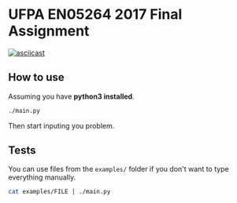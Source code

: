# UFPA EN05264 2017 Final Assignment

[![asciicast](https://asciinema.org/a/HxK1vXGqZhMYn7AeQ3IBDhM6m.png)](https://asciinema.org/a/HxK1vXGqZhMYn7AeQ3IBDhM6m)

## How to use

Assuming you have **python3 installed**.

```bash
./main.py
```

Then start inputing you problem.

## Tests

You can use files from the `examples/` folder if you don't want to type everything manually.

```bash
cat examples/FILE | ./main.py
```
